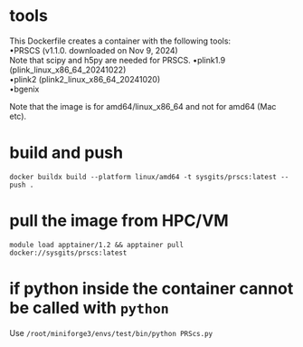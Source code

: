 # tools
This Dockerfile creates a container with the following tools:  
•PRSCS (v1.1.0. downloaded on Nov 9, 2024)  
Note that scipy and h5py are needed for PRSCS.
•plink1.9 (plink_linux_x86_64_20241022)  
•plink2 (plink2_linux_x86_64_20241020)  
•bgenix  
  
Note that the image is for amd64/linux_x86_64 and not for amd64 (Mac etc).  

# build and push  
`docker buildx build --platform linux/amd64 -t sysgits/prscs:latest --push .  `
  
# pull the image from HPC/VM  
`module load apptainer/1.2 && apptainer pull docker://sysgits/prscs:latest`  

# if python inside the container cannot be called with `python`  
Use `/root/miniforge3/envs/test/bin/python PRScs.py`
